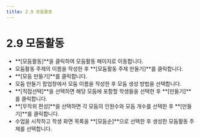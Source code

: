```yaml
---
title: 2.9 모둠활동
---
```

# 2.9 모둠활동

* **\[모둠활동]**을 클릭하여 모둠활동 페이지로 이동합니다.
* 모둠활동 주제의 이름을 작성한 후 **\[모둠활동 주제 만들기]**를 클릭합니다. 
* **\[모둠 만들기]**를 클릭합니다.
* 모둠 만들기 팝업창에서 모둠 이름을 작성한 후 모둠 생성 방법을 선택합니다.
* **\[직접선택]**을 선택하면 해당 모둠에 포함할 학생들을 선택한 후 **\[만들기]**를 클릭합니다.
* **\[무작위 편성]**을 선택하면 각 모둠의 인원수와 모둠 개수를 선택한 후 **\[만들기]**를 클릭합니다.
* 수업을 시작하고 학생 화면 목록을 **\[모둠순]**으로 선택한 후 생성한 모둠활동 주제를 선택합니다.
